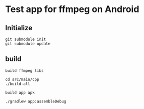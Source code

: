 # Test app for ffmpeg on Android

## Initialize

```shell script
git submodule init
git submodule update

```

## build

`build ffmpeg libs`  
```shell script
cd src/main/cpp
./build-all

```
`build app apk`  
```shell script
./gradlew app:assembleDebug
```